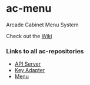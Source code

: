 # ac-menu
Arcade Cabinet Menu System  

Check out the [Wiki](https://github.com/cs-club-appdev/ac-menu/wiki)  

### Links to all ac-repositories
  * [API Server](https://github.com/cs-club-appdev/ac-apiserver)
  * [Key Adapter](https://github.com/cs-club-appdev/ac-keyadapter)
  * [Menu](https://github.com/cs-club-appdev/ac-menu)
  
